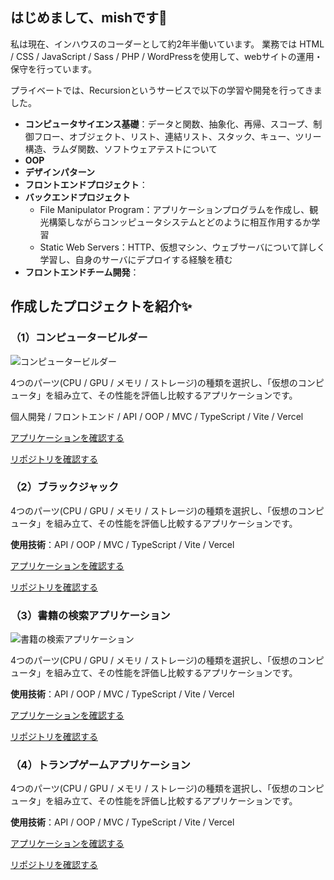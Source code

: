 ## はじめまして、mishです👋 

私は現在、インハウスのコーダーとして約2年半働いています。
業務では HTML / CSS / JavaScript / Sass / PHP / WordPressを使用して、webサイトの運用・保守を行っています。

プライベートでは、Recursionというサービスで以下の学習や開発を行ってきました。

- **コンピュータサイエンス基礎**：データと関数、抽象化、再帰、スコープ、制御フロー、オブジェクト、リスト、連結リスト、スタック、キュー、ツリー構造、ラムダ関数、ソフトウェアテストについて
- **OOP**
- **デザインパターン**
- **フロントエンドプロジェクト**：
- **バックエンドプロジェクト**
  - File Manipulator Program：アプリケーションプログラムを作成し、観光構築しながらコンッピュータシステムとどのように相互作用するか学習
  - Static Web Servers：HTTP、仮想マシン、ウェブサーバについて詳しく学習し、自身のサーバにデプロイする経験を積む
- **フロントエンドチーム開発**：

## 作成したプロジェクトを紹介✨

### （1）コンピュータービルダー

![コンピュータービルダー](https://github.com/daxchx/computer-builder/assets/149696768/5a2ec6ad-3170-4d03-8ea4-c3dec8c444dd)

4つのパーツ(CPU / GPU / メモリ / ストレージ)の種類を選択し、「仮想のコンピュータ」を組み立て、その性能を評価し比較するアプリケーションです。

個人開発 / フロントエンド / API / OOP / MVC / TypeScript / Vite / Vercel

<a href="https://computer-builder-beta.vercel.app">アプリケーションを確認する</a>

<a href="https://github.com/daxchx/computer-builder">リポジトリを確認する</a>

### （2）ブラックジャック

4つのパーツ(CPU / GPU / メモリ / ストレージ)の種類を選択し、「仮想のコンピュータ」を組み立て、その性能を評価し比較するアプリケーションです。

**使用技術**：API / OOP / MVC / TypeScript / Vite / Vercel

<a href="https://blackjack-neon-nine.vercel.app">アプリケーションを確認する</a>

<a href="https://github.com/daxchx/blackjack">リポジトリを確認する</a>

### （3）書籍の検索アプリケーション

![書籍の検索アプリケーション](https://github.com/daxchx/book-search/assets/149696768/d7e1de76-5eb9-4e31-9ee8-29b8b848df27)

4つのパーツ(CPU / GPU / メモリ / ストレージ)の種類を選択し、「仮想のコンピュータ」を組み立て、その性能を評価し比較するアプリケーションです。

**使用技術**：API / OOP / MVC / TypeScript / Vite / Vercel

<a href="https://book-app-roan.vercel.app">アプリケーションを確認する</a>

<a href="https://github.com/daxchx/book-search">リポジトリを確認する</a>

### （4）トランプゲームアプリケーション

4つのパーツ(CPU / GPU / メモリ / ストレージ)の種類を選択し、「仮想のコンピュータ」を組み立て、その性能を評価し比較するアプリケーションです。

**使用技術**：API / OOP / MVC / TypeScript / Vite / Vercel

<a href="https://playing-card-mu.vercel.app">アプリケーションを確認する</a>

<a href="https://github.com/Frontend-teamDevC/playing-card">リポジトリを確認する</a>






